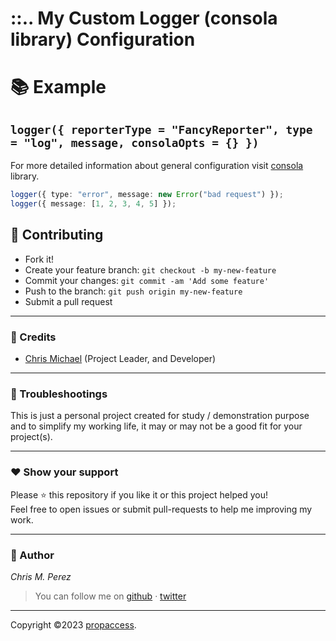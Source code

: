 # ::.. My Custom Logger (consola library) Configuration



# 📚 Example

## `logger({ reporterType = "FancyReporter", type = "log", message, consolaOpts = {} })`

For more detailed information about general configuration visit [consola](https://github.com/unjs/consola) library.


```ts
logger({ type: "error", message: new Error("bad request") });
logger({ message: [1, 2, 3, 4, 5] });
```

## **:handshake: Contributing**

- Fork it!
- Create your feature branch: `git checkout -b my-new-feature`
- Commit your changes: `git commit -am 'Add some feature'`
- Push to the branch: `git push origin my-new-feature`
- Submit a pull request

---

### **:busts_in_silhouette: Credits**

- [Chris Michael](https://github.com/ChrisMichaelPerezSantiago) (Project Leader, and Developer)

---

### **:anger: Troubleshootings**

This is just a personal project created for study / demonstration purpose and to simplify my working life, it may or may
not be a good fit for your project(s).

---

### **:heart: Show your support**

Please :star: this repository if you like it or this project helped you!\
Feel free to open issues or submit pull-requests to help me improving my work.

---

### **:robot: Author**

_*Chris M. Perez*_

> You can follow me on
> [github](https://github.com/ChrisMichaelPerezSantiago)&nbsp;&middot;&nbsp;[twitter](https://twitter.com/Chris5855M)

---

Copyright ©2023 [propaccess](https://github.com/ChrisMichaelPerezSantiago/propaccess).
